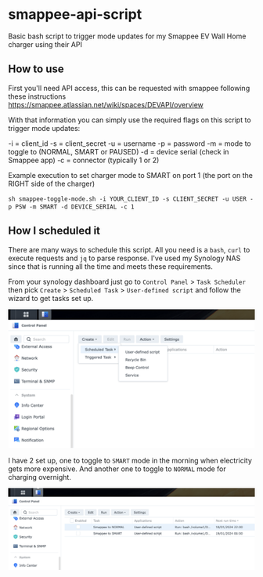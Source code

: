 # smappee-api-script

Basic bash script to trigger mode updates for my Smappee EV Wall Home charger using their API

## How to use

First you'll need API access, this can be requested with smappee following these instructions 
https://smappee.atlassian.net/wiki/spaces/DEVAPI/overview

With that information you can simply use the required flags on this script to trigger mode updates:

 -i = client_id
 -s = client_secret
 -u = username
 -p = password
 -m = mode to toggle to (NORMAL, SMART or PAUSED)
 -d = device serial (check in Smappee app)
 -c = connector (typically 1 or 2)

Example execution to set charger mode to SMART on port 1 (the port on the RIGHT side of the charger)

```
sh smappee-toggle-mode.sh -i YOUR_CLIENT_ID -s CLIENT_SECRET -u USER -p PSW -m SMART -d DEVICE_SERIAL -c 1
```

## How I scheduled it

There are many ways to schedule this script. All you need is a `bash`, `curl` to execute requests and `jq` to parse 
response. I've used my Synology NAS since that is running all the time and meets these requirements. 

From your synology dashboard just go to `Control Panel` > `Task Scheduler` then pick `Create` > `Scheduled Task` > 
`User-defined script` and follow the wizard to get tasks set up.

![Task scheduler on Synology NAS](https://github.com/hanscappelle/smappee-api-script/blob/e7d69c67dd9bbe8e51a1ed23384779d321d5cbd6/screenshots/Screenshot%202024-01-18%20at%2008.57.34.png)

I have 2 set up, one to toggle to `SMART` mode in the morning when electricity gets more expensive. And another one
to toggle to `NORMAL` mode for charging overnight.

![Scheduled Tasks](https://github.com/hanscappelle/smappee-api-script/blob/e7d69c67dd9bbe8e51a1ed23384779d321d5cbd6/screenshots/Screenshot%202024-01-18%20at%2011.30.22.png)
